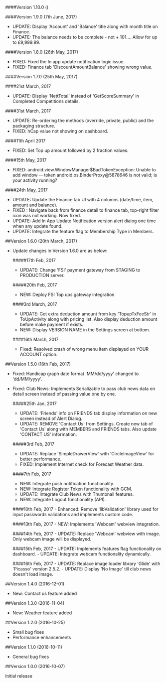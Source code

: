 ####Version 1.10.0 ()

####Version 1.9.0 (7th June, 2017)
   - UPDATE: Display 'Account' and 'Balance' title along with month title on Finance.
   - UPDATE: The balance needs to be complete - not + 101.... Allow for up to £9,999.99.

####Version 1.8.0 (26th May, 2017)
   - FIXED: Fixed the In app update notification logic issue.
   - FIXED: Finance tab 'DiscountAmountBalance' showing wrong value.
   
####Version 1.7.0 (25th May, 2017)

   ####21st March, 2017
   - UPDATE: Display 'NettTotal' instead of 'GetScoreSummary' in Completed Competitions details.
   
   ####31st March, 2017
   - UPDATE: Re-ordering the methods (override, private, public) and the packaging structure.
   - FIXED: hCap value not showing on dashboard.
   
   ####11th April 2017
   - FIXED: Set Top up amount followed by 2 fraction values.
   
   ####15th May, 2017
   - FIXED: android.view.WindowManager$BadTokenException: Unable to add window -- token android.os.BinderProxy@5878646 is not valid; is your activity running?
    
   ####24th May, 2017
   - UPDATE: Update the Finance tab UI with 4 columns (date/time, item, amount and balance).
   - FIXED : Navigate back from finance detail to finance tab, top-right filter icon was not working. Now fixed.
   - UPDATE: Add In App Update Notification version alert dialog one time when any update found.
   - UPDATE: Integrate the feature flag to Membership Type in Members.
           
##Version  1.6.0 (20th March, 2017)

  - Update changes in Version 1.6.0 are as below:

    #####17th Feb, 2017
     - UPDATE: Change 'FSI' payment gateway from STAGING to PRODUCTION server.

    #####20th Feb, 2017
    - NEW: Deploy FSI Top ups gateway integration.
     
    ####3rd March, 2017
    - UPDATE: Get extra deduction amount from key 'TopupTxFeeStr' in ToUpActivity along with pricing list. Also display deduction amount before make payment if exists.
    - NEW: Display VERSION NAME in the Settings screen at bottom.

    ####16th March, 2017
     - Fixed: Resolved crash of wrong menu item displayed on YOUR ACCOUNT option.

##Version  1.5.0 (16th Feb, 2017)

- Fixed: Handicap graph date format 'MM/dd/yyyy' changed to 'dd/MM/yyyy'.
- Fixed: Club News: Implements Serializable to pass club news data on detail screen instead of passing value one by one.

    #####25th Jan, 2017
    - UPDATE: 'Friends' info on FRIENDS tab display information on new screen instead of Alert Dialog.
    - UPDATE: REMOVE 'Contact Us' from Settings. Create new tab of 'Contact Us' along with MEMBERS and FRIENDS tabs. Also update 'CONTACT US' information.

    #####3rd Feb, 2017
    - UPDATE: Replace 'SimpleDrawerView' with 'CircleImageView' for better performance.
    - FIXED: Implement Internet check for Forecast Weather data.

    ####7th Feb, 2017
    - NEW: Integrate push notification functionality.
	- NEW: Integrate Register Token functionality with GCM.
	- UPDATE: Integrate Club News with Thumbnail features.
	- NEW: Integrate Logout functionality (API).

	####10th Feb, 2017
      - Enhanced: Remove 'libValidation' library used for input passwords validations and implements custom code.

    ####13th Feb, 2017
      - NEW: Implements 'Webcam' webview integration.

    ####14th Feb, 2017
      - UPDATE: Replace 'Webcam' webview with image. Only webcam image will be displayed.
	  
	####15th Feb, 2017
	  - UPDATE: Implements features flag functionality on dashboard.
	  - UPDATE: Integrate webcam functionality dynamically.

	 ####16th Feb, 2017
       - UPDATE: Replace image loader library 'Glide' with 'Picasso' version 2.5.2.
       - UPDATE: Display 'No Image' till club news doesn't load image.

##Version 1.4.0 (2016-12-01)

- New: Contact us feature added

##Version 1.3.0 (2016-11-04)

- New: Weather feature added

##Version 1.2.0 (2016-10-25)

- Small bug fixes
- Performance enhancements

##Version 1.1.0 (2016-10-11)

- General bug fixes

##Version 1.0.0 (2016-10-07)

Initial release